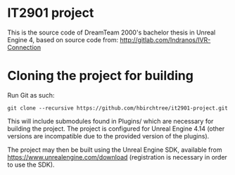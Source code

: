 # IT2901 project


This is the source code of DreamTeam 2000's bachelor thesis in Unreal Engine 4, based on source code from:
http://gitlab.com/Indranos/IVR-Connection

# Cloning the project for building
Run Git as such:

    git clone --recursive https://github.com/hbirchtree/it2901-project.git

This will include submodules found in Plugins/ which are necessary for building the project.
The project is configured for Unreal Engine 4.14 (other versions are incompatible due to the provided version of the plugins).

The project may then be built using the Unreal Engine SDK, available from https://www.unrealengine.com/download (registration is necessary in order to use the SDK).
